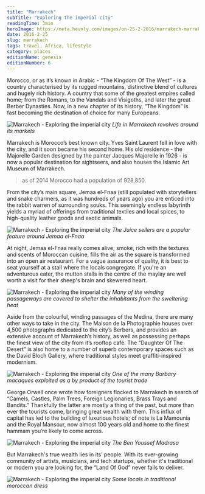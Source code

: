 ```yaml
---
title: "Marrakech"
subTitle: "Exploring the imperial city"
readingTime: 3min
heroImage: https://meta.hevnly.com/images/on-25-2-2016/marrakech-marrakech-hero.jpg
date: 2016-2-25
slug: marrakech
tags: travel, Africa, lifestyle
category: places
editionName: genesis
editionNumber: 6
---
```


Morocco, or as it’s known in Arabic - “The Kingdom Of The West” - is a country characterised by its rugged mountains, distinctive blend of cultures and hugely rich history. A country that some of the greatest empires called home; from the Romans, to the Vandals and Visigoths, and later the great Berber Dynasties. Now, in a new chapter of its history, “The Kingdom” is fast becoming the destination of choice for many Europeans.

![Marrakech - Exploring the imperial city](https://meta.hevnly.com/images/on-25-2-2016/marrakech-a.jpg)
*Life in Marrakech revolves around its markets*

Marrakech is Morocco’s best known city. Yves Saint Laurent fell in love with the city, and it soon became his second home. His old residence - the Majorelle Garden designed by the painter Jacques Majorelle in 1926 - is now a popular destination for sightseers, and also houses the Islamic Art Museum of Marrakech.

>as of 2014 Morocco had a population of 928,850.

From the city’s main square, Jemaa el-Fnaa (still populated with storytellers and snake charmers, as it was hundreds of years ago) you are enticed into the rabbit warren of surrounding souks. This seemingly endless labyrinth yields a myriad of offerings from traditional textiles and local spices, to high-quality leather goods and exotic animals.

![Marrakech - Exploring the imperial city](https://meta.hevnly.com/images/on-25-2-2016/marrakech-b.jpg)
*The Juice sellers are a popular feature around Jemaa el-Fnaa*

At night, Jemaa el-Fnaa really comes alive; smoke, rich with the textures and scents of Moroccan cuisine, fills the air as the square is transformed into an open air restaurant. For a vague assurance of quality, it is best to seat yourself at a stall where the locals congregate. If you're an adventurous eater, the mutton stalls in the centre of the maylay are well worth a visit for their sheep's brain and skewered heart.

![Marrakech - Exploring the imperial city](https://meta.hevnly.com/images/on-25-2-2016/marrakech-c.jpg)
*Many of the winding passageways are covered to shelter the inhabitants from the sweltering heat*

Aside from the colourful, winding passages of the Medina, there are many other ways to take in the city. The Maison de la Photographie houses over 4,500 photographs dedicated to the city’s Berbers, and provides an extensive account of Marrakech’s history, as well as possessing perhaps the finest view of the city from it’s rooftop café. The “Daughter Of The Desert” is also home to a number of superb contemporary spaces such as the David Bloch Gallery, where traditional styles meet graffiti-inspired modernism.

![Marrakech - Exploring the imperial city](https://meta.hevnly.com/images/on-25-2-2016/marrakech-d.jpg)
*One of the many Barbary macaques exploited as a by product of the tourist trade*

George Orwell once wrote how foreigners flocked to Marrakech in search of “Camels, Castles, Palm Trees, Foreign Legionaries, Brass Trays and Bandits.” Thankfully the latter are mostly a thing of the past, but more than ever the tourists come, bringing great wealth with them. This influx of capital has led to the building of luxurious hotels; of note is La Mamounia and the Royal Mansour, now almost 100 years old and home to the finest hammam you’re likely to come across.

![Marrakech - Exploring the imperial city](https://meta.hevnly.com/images/on-25-2-2016/marrakech-e.jpg)
*The Ben Youssef Madrasa*

But Marrakech's true wealth lies in its’ people. With its ever-growing community of artists, musicians, and tech startups, whether it's traditional or modern you are looking for, the “Land Of God” never fails to deliver.

![Marrakech - Exploring the imperial city](https://meta.hevnly.com/images/on-25-2-2016/marrakech-f.jpg)
*Some locals in traditional moroccan dress*
